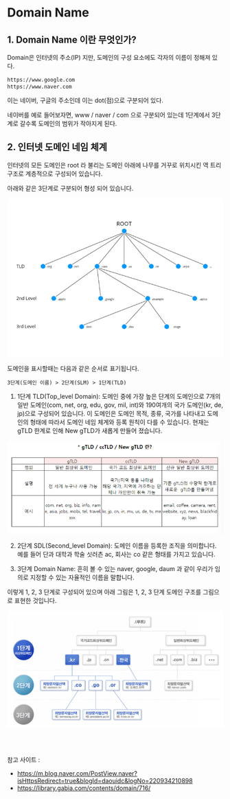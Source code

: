 # Domain Name

## 1. Domain Name 이란 무엇인가?
Domain은 인터넷의 주소(IP) 지만, 도메인의 구성 요소에도 각자의 이름이 정해져 있다.

```
https://www.google.com
https://www.naver.com
```
이는 네이버, 구글의 주소인데 이는 dot(점)으로 구분되어 있다. 

네이버를 예로 들어보자면, www / naver / com 으로 구분되어 있는데 1단계에서 3단계로 갈수록 도메인의 범위가 작아지게 된다.

## 2. 인터넷 도메인 네임 체계

인터넷의 모든 도메인은 root 라 불리는 도메인 아래에 나무를 거꾸로 위치시킨 역 트리 구조로 계층적으로 구성되어 있습니다.

아래와 같은 3단계로 구분되어 형성 되어 있습니다.


<p align="center">
    <img src = "Pictures\DomianName_1.png">
</p>

도메인을 표시할때는 다음과 같은 순서로 표기됩니다.
```
3단계(도메인 이름) > 2단계(SLM) > 1단계(TLD)
```


1. 1단계 TLD(Top_level Domain): 도메인 중에 가장 높은 단계의 도메인으로 7개의 일반 도메인(com, net, org, edu, gov, mil, int)와 190여개의 국가 도메인(kr, de, jp)으로 구성되어 있습니다. 이 도메인은 도메인 목적, 종류, 국가를 나타내고 도메인의 형태에 따라서 도메인 네임 체계와 등록 원칙이 다를 수 있습니다. 현재는 gTLD 한계로 인해 New gTLD가 새롭게 만들어 졌습니다.

<p align="center">
    <img src = "Pictures\DomianName_2.png">
</p>

2. 2단계 SDL(Second_level Domain): 도메인 이름을 등록한 조직을 의미합니다. 예를 들어 단과 대학과 학술 싯러츤 ac, 회사는 co 같은 형태를 가지고 있습니다.

3. 3단계 Domain Name: 흔히 볼 수 있는 naver, google, daum 과 같이 우리가 임의로 지정할 수 있는 자율적인 이름을 말합니다. 

이렇게 1, 2, 3 단계로 구성되어 있으며 아래 그림은 1, 2, 3 단계 도메인 구조를 그림으로 표현한 것입니다. 

<p align="center">
    <img src = "Pictures\DomianName_3.png">
</p>

<br><br>

참고 사이트 :
* https://m.blog.naver.com/PostView.naver?isHttpsRedirect=true&blogId=daouidc&logNo=220934210898
* https://library.gabia.com/contents/domain/716/
